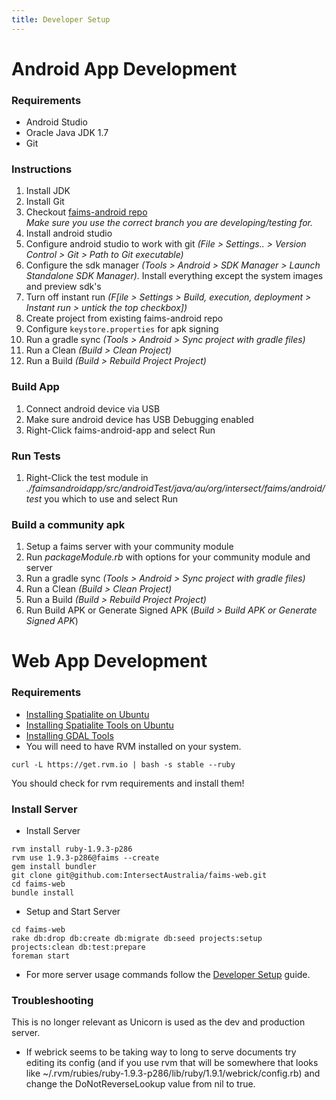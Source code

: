 ```yaml
---
title: Developer Setup
---
```



Android App Development
=======================

### Requirements

-   Android Studio
-   Oracle Java JDK 1.7
-   Git

### Instructions

1.  Install JDK
2.  Install Git
3.  Checkout [faims-android repo](https://github.com/FAIMS/faims-android)  
    *Make sure you use the correct branch you are developing/testing
    for.*
4.  Install android studio
5.  Configure android studio to work with git *(File > Settings.. >
    Version Control > Git > Path to Git executable)*
6.  Configure the sdk manager *(Tools > Android > SDK Manager >
    Launch Standalone SDK Manager).*
    Install everything except the system images and preview sdk's
7.  Turn off instant run *(F[ile > Settings > Build, execution,
    deployment > Instant run > untick the top
    checkbox])*
8.  Create project from existing faims-android repo
9.  Configure `keystore.properties` for apk signing
10. Run a gradle sync *(Tools > Android > Sync project with gradle
    files)*
11. Run a Clean *(Build > Clean Project)*
12. Run a Build *(Build > Rebuild Project Project)*

### Build App

1.  Connect android device via USB
2.  Make sure android device has USB Debugging enabled
3.  Right-Click faims-android-app and select Run

### Run Tests

1.  Right-Click the test module in
    *./faimsandroidapp/src/androidTest/java/au/org/intersect/faims/android/test*
    you which to use and select Run

### Build a community apk

1.  Setup a faims server with your community module
2.  Run *packageModule.rb* with options for your community module and
    server
3.  Run a gradle sync *(Tools > Android > Sync project with gradle
    files)*
4.  Run a Clean *(Build > Clean Project)*
5.  Run a Build *(Build > Rebuild Project Project)*
6.  Run Build APK or Generate Signed APK (*Build > Build APK or
    Generate Signed APK*)

Web App Development
===================

### Requirements

-   [Installing Spatialite on Ubuntu](https://wiki.intersect.org.au/display/FAIMS/Installing+Spatialite+on+Ubuntu)
-   [Installing Spatialite Tools on Ubuntu](https://wiki.intersect.org.au/display/FAIMS/Installing+Spatialite+Tools+on+Ubuntu)
-   [Installing GDAL Tools](https://wiki.intersect.org.au/display/FAIMS/Installing+GDAL+Tools)
-   You will need to have RVM installed on your system.



```
curl -L https://get.rvm.io | bash -s stable --ruby
```


You should check for rvm requirements and install them!


### Install Server

-   Install Server



```
rvm install ruby-1.9.3-p286
rvm use 1.9.3-p286@faims --create
gem install bundler
git clone git@github.com:IntersectAustralia/faims-web.git
cd faims-web
bundle install
```



-   Setup and Start Server



```
cd faims-web
rake db:drop db:create db:migrate db:seed projects:setup projects:clean db:test:prepare
foreman start
```



-   For more server usage commands follow the [Developer Setup](../Developer+Setup) guide.

### Troubleshooting



This is no longer relevant as Unicorn is used as the dev and production
server.

-   If webrick seems to be taking way to long to serve documents try
    editing its config (and if you use rvm that will be somewhere that
    looks like ~/.rvm/rubies/ruby-1.9.3-p286/lib/ruby/1.9.1/webrick/config.rb) and
    change the DoNotReverseLookup value from nil to true.

</div>
